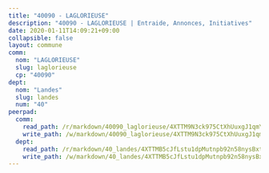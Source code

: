 ```yaml
---
title: "40090 - LAGLORIEUSE"
description: "40090 - LAGLORIEUSE | Entraide, Annonces, Initiatives"
date: 2020-01-11T14:09:21+09:00
collapsible: false
layout: commune
comm:
  nom: "LAGLORIEUSE"
  slug: laglorieuse
  cp: "40090"
dept:
  nom: "Landes"
  slug: landes
  num: "40"
peerpad:
  comm:
    read_path: /r/markdown/40090_laglorieuse/4XTTM9N3ck975CtXhUuxgJ1qmYddSPstd5XS4i7W8cAKqGX1h
    write_path: /w/markdown/40090_laglorieuse/4XTTM9N3ck975CtXhUuxgJ1qmYddSPstd5XS4i7W8cAKqGX1h-K3TgToTDtvFA3gk5GJVUC4WgMZLPu18fnuY29VrkMvvDApy3Nn74RfuiRFBsqnzwkt8dkRgTtopkuRbm9Z9L3bSJGvbsD5E6ckSqjp48nNtTV6bw75UZgEHZ3os5UDm5iZ8ox2Q7
  dept:
    read_path: /r/markdown/40_landes/4XTTMB5cJfLstu1dpMutnpb92n58nysBxt2LvNHp8iFa2he7h
    write_path: /w/markdown/40_landes/4XTTMB5cJfLstu1dpMutnpb92n58nysBxt2LvNHp8iFa2he7h-K3TgUvrqNj5GqBsxRXbDQxXTucun7uHSVZWT5C8CgQNaESTTE4cfR63JCubPGiKkKruc9dwpRJsb8aWPbJoGCdC5JVr33cPSqpb1rkjpoPrBPEdrj3zMya2yHWSYgr5GG1nyDstK
---
```


